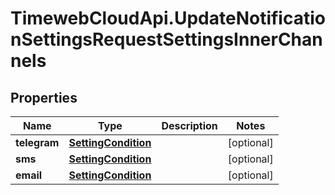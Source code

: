 # TimewebCloudApi.UpdateNotificationSettingsRequestSettingsInnerChannels

## Properties

Name | Type | Description | Notes
------------ | ------------- | ------------- | -------------
**telegram** | [**SettingCondition**](SettingCondition.md) |  | [optional] 
**sms** | [**SettingCondition**](SettingCondition.md) |  | [optional] 
**email** | [**SettingCondition**](SettingCondition.md) |  | [optional] 


